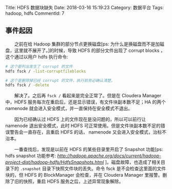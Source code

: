 Title: HDFS 数据块缺失
Date: 2018-03-16 15:19:23
Category: 数据平台
Tags: hadoop, hdfs
CommentId: 7


## 事件起因

　　之前在给 Hadoop 集群的部分节点更换磁盘[ps: 为什么是换磁盘而不是加磁盘，这里就不展开了。]的时候，导致 HDFS 的部分文件出现了 corrupt blocks ，这个通过以用户 hdfs 执行命令:

```bash
# 这个是列出发生了 corrupt 的文件
hdfs fsck / -list-corruptfileblocks

# 这个是删除掉已经 corrupt 的文件，执行前务必确认清楚。
hdfs fsck / -delete
```

　　解决了。之后再 `fsck /` 看起来是完全正常了。但是在 Cloudera Manager 中，HDFS 服务每次在重启后，还是显示错误，有文件块副本数不足；HA 的两个 namenode 就会进入安全模式，并一直保持在安全模式不退出。

<!-- PELICAN_END_SUMMARY -->

　　因为已经确认过 HDFS 上的文件现在是没问题的，所以可以前行让 namenode 退出安全模式，此时 HDFS 可正常使用。但是文件块副本数不足的错误警告会一直存在，且重启 HDFS 的话， namenode 又会进入安全模式，治标不治本。

　　一番查找后，发现是以前在 HDFS 的某些目录里开启了 Snapshot 功能[ps: hdfs snapshot 功能参考: <i>http://hadoop.apache.org/docs/current/hadoop-project-dist/hadoop-hdfs/HdfsSnapshots.html</i> ]。磁盘故障，也造成了相关目录下的 `.snapshot` 目录下快照文件块的丢失。命令 fsck 是不会检查这里面的文件块的，但 HDFS 的 BlockManager 会检查，并在 Cloudera Manager 里报警。删除了旧的快照，重启 HDFS 服务之后，上述异常现象解除。

